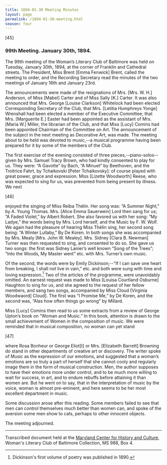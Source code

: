 ```yaml
---
title: 1894-01-30 Meeting Minutes
layout: page
permalink: /1894-01-30-meeting.html
season: four
---
```

[45]

### 99th Meeting. January 30th, 1894.

The 99th meeting of the Woman’s Literary Club of Baltimore was held on Tuesday, January 30th, 1894, at the corner of Franklin and Cathedral streets. The President, Miss Brent [Emma Fenwick] Brent, called the meeting to order, and the Recording Secretary read the minutes of the two meetings of January 16th and January 23rd.

The announcements were made of the resignations of Mrs. [Mrs. W. H.] Anderson, of Miss [Mabel] Carter and of Miss Sally [K.] Carter. It was also announced that Mrs. George [Louise Clarkson] Whitelock had been elected Corresponding Secretary of the Club, that Mrs. [Letitia Humphreys Yonge] Wrenshall had been elected a member of the Executive Committee; that Mrs. [Marguerite E.] Easter had been appointed as the assistant of Mrs. [Maria W.] Miller, the librarian of the Club, and that Miss [Lucy] Comins had been appointed Chairman of the Committee on Art. The announcement of the subject in the next meeting as Decorative Art, was made. The meeting about to be held was devoted to music,--a musical programme having been prepared for it by some of the members of the Club.

The first exercise of the evening consisted of three pieces,--piano-solos--given by Mrs. Samuel Tracy Brown, who had kindly consented to play for us. They were: “A Gavotte” by Bach, “A Minuet” by Beethoven, and the Troitrice Fahrt, by Tchaikovski [Peter Tchaikovsky]: of course played with great power, grace and expression. Miss [Lizette Woodworth] Reese, who was expected to sing for us, was prevented from being present by illness. We next

[46]

enjoyed the singing of Miss Reiba Thélin. Her song was: “A Summer Night,” by A. Young Thomas. Mrs. [Alice Emma Sauerwein] Lord then sang for us; “A Faded Violet,” by Albert Robert. She also favored us with her song: “My Ladye,” the words being by Mrs. Lord herself, and the Music by F. W. Wolf. We again had the pleasure of hearing Miss Thélin sing, her second song being: “A Winter Lullaby,” By De Koren. In both songs she was accompanied by Mrs. Mealy [Mrs. John W. Mealey]. Mrs. Sidney [Clara B. Newman] Turner was then requested to sing, and consented to do so. She gave us two songs: the first was Sidney Lanier’s well known “Song of the Trees”; “Into the Woods, My Master went” etc. with Mrs. Turner’s own music.

Of the second, the words were by Emily Dickinson;--”If I can save one heart from breaking, I shall not live in vain,” etc. and both were sung with time and loving expression.[^Dickinson] Two of the articles of the programme, were unavoidably omitted. An earnest request was made to Miss [Louisa Courtland Osburne] Haughton to sing for us, and she agreed to the request of her fellow members, and sang two songs, accompanied by Miss Cloud [Virginia Woodwaord] Cloud]. The first was “I Promise Me,” by De Koren, and the second was, “Alas how often things go wrong” by Millard.

[^Dickinson]: Dickinson's first volume of poetry was published in 1890.

Miss [Lucy] Comins then read to us some extracts from a review of George Upton’s book on “Woman and Music.” In this book, attention is drawn to the small achievement of Women in the composition of music. We were reminded that in musical composition, no woman can yet stand

[47]

where Rosa Bonheur or George Eliot[t] or Mrs. [Elizabeth Barrett] Browning do stand in other departments of creative art or discovery. The writer spoke of Music as the expression of our emotions, and suggested that a woman’s emotions are so truly a part of herself that she cannot cooly and regularly image them in the form of musical construction. Men, the author supposes to have their emotions more under control, and to be much more willing to wait for success, in art, and to endure rebuffs before attaining it than women are. But he went on to say, that in the interpretation of music by the voice, woman is almost pre-eminent, and here seems to be her most excellent department in music.

Some discussion arose after this reading. Some members failed to see that men can control themselves much better than women can, and spoke of the aversion some men show to cats, perhaps to other innocent objects.

The meeting adjourned.
<hr>

Transcribed document held at the [Maryland Center for History and Culture](http://mdhs.org/), Woman's Literary Club of Baltimore Collection, MS 988, Box 4. 